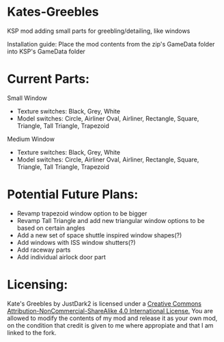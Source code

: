 # Kates-Greebles
KSP mod adding small parts for greebling/detailing, like windows

Installation guide: Place the mod contents from the zip's GameData folder into KSP's GameData folder

# Current Parts:
Small Window
 - Texture switches: Black, Grey, White
 - Model switches: Circle, Airliner Oval, Airliner, Rectangle, Square, Triangle, Tall Triangle, Trapezoid

Medium Window
 - Texture switches: Black, Grey, White
 - Model switches: Circle, Airliner Oval, Airliner, Rectangle, Square, Triangle, Tall Triangle, Trapezoid

# Potential Future Plans:
 - Revamp trapezoid window option to be bigger
 - Revamp Tall Triangle and add new triangular window options to be based on certain angles
 - Add a new set of space shuttle inspired window shapes(?)
 - Add windows with ISS window shutters(?)
 - Add raceway parts
 - Add individual airlock door part

# Licensing:
Kate's Greebles by JustDark2 is licensed under a [Creative Commons Attribution-NonCommercial-ShareAlike 4.0 International License.](https://creativecommons.org/licenses/by-nc-sa/4.0/)
You are allowed to modify the contents of my mod and release it as your own mod, on the condition that credit is given to me where appropiate and that I am linked to the fork.
